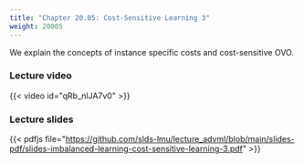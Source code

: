 ```yaml
---
title: "Chapter 20.05: Cost-Sensitive Learning 3"
weight: 20005
---
```

We explain the concepts of instance specific costs and cost-sensitive OVO.
<!--more-->

### Lecture video

{{< video id="qRb_nlJA7v0" >}}

### Lecture slides

{{< pdfjs file="https://github.com/slds-lmu/lecture_advml/blob/main/slides-pdf/slides-imbalanced-learning-cost-sensitive-learning-3.pdf" >}}

